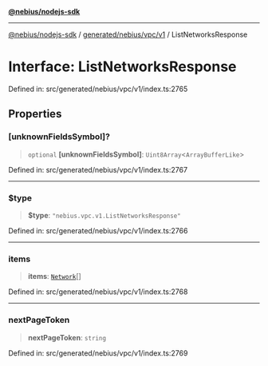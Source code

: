 [**@nebius/nodejs-sdk**](../../../../../README.md)

***

[@nebius/nodejs-sdk](../../../../../README.md) / [generated/nebius/vpc/v1](../README.md) / ListNetworksResponse

# Interface: ListNetworksResponse

Defined in: src/generated/nebius/vpc/v1/index.ts:2765

## Properties

### \[unknownFieldsSymbol\]?

> `optional` **\[unknownFieldsSymbol\]**: `Uint8Array`\<`ArrayBufferLike`\>

Defined in: src/generated/nebius/vpc/v1/index.ts:2767

***

### $type

> **$type**: `"nebius.vpc.v1.ListNetworksResponse"`

Defined in: src/generated/nebius/vpc/v1/index.ts:2766

***

### items

> **items**: [`Network`](Network.md)[]

Defined in: src/generated/nebius/vpc/v1/index.ts:2768

***

### nextPageToken

> **nextPageToken**: `string`

Defined in: src/generated/nebius/vpc/v1/index.ts:2769
